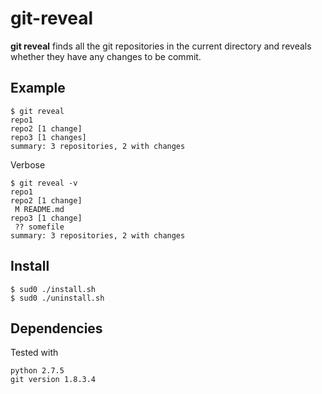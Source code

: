 # git-reveal

**git reveal** finds all the git repositories in the current directory and reveals whether they have any changes to be commit.

## Example

	$ git reveal
	repo1
	repo2 [1 change]
	repo3 [1 changes]
	summary: 3 repositories, 2 with changes
		
Verbose
	
	$ git reveal -v
	repo1
	repo2 [1 change]
	 M README.md
	repo3 [1 change]
	 ?? somefile
	summary: 3 repositories, 2 with changes
	
## Install

	$ sud0 ./install.sh
	$ sud0 ./uninstall.sh

## Dependencies
Tested with

	python 2.7.5
	git version 1.8.3.4
